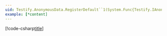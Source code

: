 ```yaml
---
uid: Testify.AnonymousData.RegisterDefault``1(System.Func{Testify.IAnonymousData,``0})
example: [*content]
---
```


[!code-csharp[title](..\..\src\Examples\Testify.Examples\UsingAnonymousData\RegisterDefaultExample.cs)]